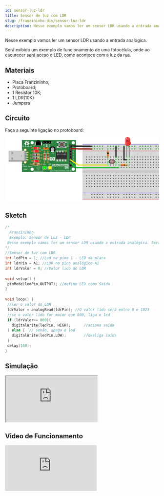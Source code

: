 ```yaml
---
id: sensor-luz-ldr
title: Sensor de luz com LDR
slug: /franzininho-diy/sensor-luz-ldr
description: Nesse exemplo vamos ler um sensor LDR usando a entrada analógica da Franzininho DIY
---
```


Nesse exemplo vamos ler um sensor LDR usando a entrada analógica. 

Será exibido um exemplo de funcionamento de uma fotocélula, onde ao escurecer será aceso o LED, como acontece com a luz da rua.

## Materiais

* Placa Franzininho;
* Protoboard;
* 1 Resistor 10K;
* 1 LDR\(10K\)
* Jumpers


## Circuito

Faça a seguinte ligação no protoboard:

![](img/sensor-luz-ldr/sensor-luz-circuito.png)

## Sketch

```cpp
/*
  Franzininho
  Exemplo: Sensor de Luz - LDR
 Nesse exemplo vamos ler um sensor LDR usando a entrada analógica. Será exibido um exemplo de funcionamento de uma fotocélula, onde ao escurecer será aceso o LED, como acontece na luz da rua. ;)
*/
//Sensor de luz com LDR
int ledPin = 1; //Led no pino 1 - LED da placa
int ldrPin = A1; //LDR no pino analógico A1
int ldrValor = 0; //Valor lido do LDR

void setup() {
 pinMode(ledPin,OUTPUT); //define LED como Saída
}

void loop() {
 //ler o valor do LDR
 ldrValor = analogRead(ldrPin); //O valor lido será entre 0 e 1023
 //se o valor lido for maior que 800, liga o led
 if (ldrValor>= 800){
   digitalWrite(ledPin, HIGH);      //aciona saída
 } else {  // senão, apaga o led            
   digitalWrite(ledPin,LOW);        //desliga saída
 }
 delay(100);
}
```


## Simulação

<iframe   src="https://wokwi.com/arduino/projects/311443234729493056?view=diagram"></iframe>

## Video de Funcionamento

<iframe   src="https://www.youtube.com/embed/AzypBpXO238" title="YouTube video player" frameborder="0" allow="accelerometer; autoplay; clipboard-write; encrypted-media; gyroscope; picture-in-picture" allowfullscreen></iframe>

